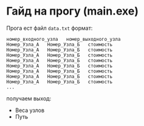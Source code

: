 # Гайд на прогу (main.exe)

Прога ест файл `data.txt`
формат:  
```
номер_входного_узла   номер_выходного_узла
Номер_Узла_А   Номер_Узла_Б   стоимость
Номер_Узла_А   Номер_Узла_Б   стоимость
Номер_Узла_А   Номер_Узла_Б   стоимость
Номер_Узла_А   Номер_Узла_Б   стоимость
Номер_Узла_А   Номер_Узла_Б   стоимость
Номер_Узла_А   Номер_Узла_Б   стоимость
Номер_Узла_А   Номер_Узла_Б   стоимость
Номер_Узла_А   Номер_Узла_Б   стоимость
...
```
получаем выход:  
- Веса узлов
- Путь